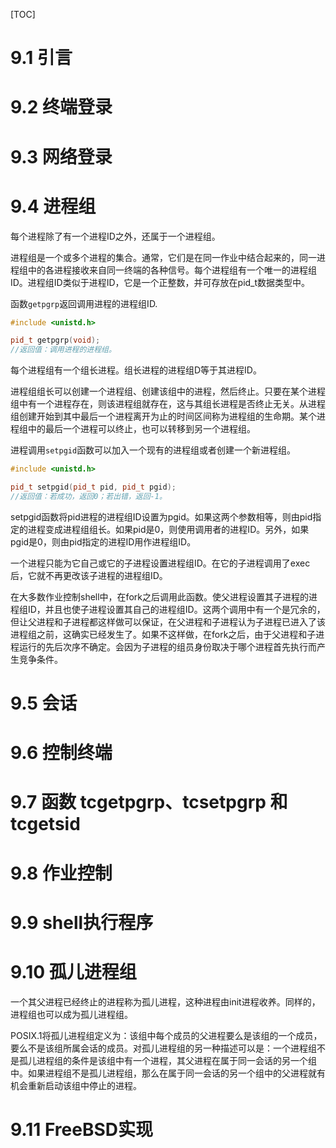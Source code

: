 [TOC]



# 9.1 引言





# 9.2 终端登录





# 9.3 网络登录





# 9.4 进程组

每个进程除了有一个进程ID之外，还属于一个进程组。

进程组是一个或多个进程的集合。通常，它们是在同一作业中结合起来的，同一进程组中的各进程接收来自同一终端的各种信号。每个进程组有一个唯一的进程组ID。进程组ID类似于进程ID，它是一个正整数，并可存放在pid_t数据类型中。

函数`getpgrp`返回调用进程的进程组ID.
```C++
#include <unistd.h>

pid_t getpgrp(void);
//返回值：调用进程的进程组。
```

每个进程组有一个组长进程。组长进程的进程组D等于其进程ID。

进程组组长可以创建一个进程组、创建该组中的进程，然后终止。只要在某个进程组中有一个进程存在，则该进程组就存在，这与其组长进程是否终止无关。从进程组创建开始到其中最后一个进程离开为止的时间区间称为进程组的生命期。某个进程组中的最后一个进程可以终止，也可以转移到另一个进程组。

进程调用`setpgid`函数可以加入一个现有的进程组或者创建一个新进程组。
```C++
#include <unistd.h>

pid_t setpgid(pid_t pid, pid_t pgid);
//返回值：若成功，返回0；若出错，返回-1。
```
setpgid函数将pid进程的进程组ID设置为pgid。如果这两个参数相等，则由pid指定的进程变成进程组组长。如果pid是0，则使用调用者的进程ID。另外，如果pgid是0，则由pid指定的进程ID用作进程组ID。

一个进程只能为它自己或它的子进程设置进程组ID。在它的子进程调用了exec后，它就不再更改该子进程的进程组ID。

在大多数作业控制shell中，在fork之后调用此函数。使父进程设置其子进程的进程组ID，并且也使子进程设置其自己的进程组ID。这两个调用中有一个是冗余的，但让父进程和子进程都这样做可以保证，在父进程和子进程认为子进程已进入了该进程组之前，这确实已经发生了。如果不这样做，在fork之后，由于父进程和子进程运行的先后次序不确定。会因为子进程的组员身份取决于哪个进程首先执行而产生竞争条件。



# 9.5 会话





# 9.6 控制终端





# 9.7 函数 tcgetpgrp、tcsetpgrp 和 tcgetsid





# 9.8 作业控制





# 9.9 shell执行程序





# 9.10 孤儿进程组

一个其父进程已经终止的进程称为孤儿进程，这种进程由init进程收养。同样的，进程组也可以成为孤儿进程组。

POSIX.1将孤儿进程组定义为：该组中每个成员的父进程要么是该组的一个成员，要么不是该组所属会话的成员。对孤儿进程组的另一种描述可以是：一个进程组不是孤儿进程组的条件是该组中有一个进程，其父进程在属于同一会话的另一个组中。如果进程组不是孤儿进程组，那么在属于同一会话的另一个组中的父进程就有机会重新启动该组中停止的进程。



# 9.11 FreeBSD实现